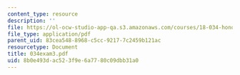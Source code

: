 ```yaml
---
content_type: resource
description: ''
file: https://ol-ocw-studio-app-qa.s3.amazonaws.com/courses/18-034-honors-differential-equations-spring-2004/8b0e493dac523f9e6a7780c09dbb31a0_034exam3.pdf
file_type: application/pdf
parent_uid: 83cea548-8968-c5cc-9217-7c2459b121ac
resourcetype: Document
title: 034exam3.pdf
uid: 8b0e493d-ac52-3f9e-6a77-80c09dbb31a0
---
```

